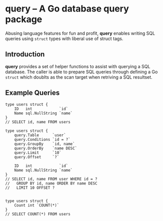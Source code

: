 # **query** – A Go database query package

Abusing language features for fun and profit, **query** enables writing SQL queries using `struct` types with liberal use of struct tags.

## Introduction

**query** provides a set of helper functions to assist with querying a SQL database. The caller is able to prepare SQL queries through defining a Go `struct` which doublts as the scan target when retriving a SQL resultset.

## Example Queries

    type users struct {
        ID   int            `id`
        Name sql.NullString `name`
    }
    // SELECT id, name FROM users

    type users struct {
        query.Table      `user`
        query.Conditions `id = ?`
        query.GroupBy    `id, name`
        query.OrderBy    `name DESC`
        query.Limit      `10`
        query.Offset     `?`

        ID   int            `id`
        Name sql.NullString `name`
    }
    // SELECT id, name FROM user WHERE id = ?
    //   GROUP BY id, name ORDER BY name DESC
    //   LIMIT 10 OFFSET ?


    type users struct {
        Count int `COUNT(*)`
    }
    // SELECT COUNT(*) FROM users
